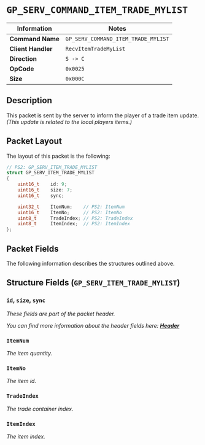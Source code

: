 # `GP_SERV_COMMAND_ITEM_TRADE_MYLIST`

| Information               | Notes |
|---                        |---    |
| **Command Name**          | `GP_SERV_COMMAND_ITEM_TRADE_MYLIST` |
| **Client Handler**        | `RecvItemTradeMyList` |
| **Direction**             | `S -> C` |
| **OpCode**                | `0x0025` |
| **Size**                  | `0x000C` |

## Description

This packet is sent by the server to inform the player of a trade item update. _(This update is related to the local players items.)_

## Packet Layout

The layout of this packet is the following:

```cpp
// PS2: GP_SERV_ITEM_TRADE_MYLIST
struct GP_SERV_ITEM_TRADE_MYLIST
{
    uint16_t    id: 9;
    uint16_t    size: 7;
    uint16_t    sync;

    uint32_t    ItemNum;    // PS2: ItemNum
    uint16_t    ItemNo;     // PS2: ItemNo
    uint8_t     TradeIndex; // PS2: TradeIndex
    uint8_t     ItemIndex;  // PS2: ItemIndex
};
```

## Packet Fields

The following information describes the structures outlined above.

## Structure Fields (`GP_SERV_ITEM_TRADE_MYLIST`)

### `id`, `size`, `sync`

_These fields are part of the packet header._

_You can find more information about the header fields here: [**Header**](/world/HEADER.md)_

### `ItemNum`

_The item quantity._

### `ItemNo`

_The item id._

### `TradeIndex`

_The trade container index._

### `ItemIndex`

_The item index._
